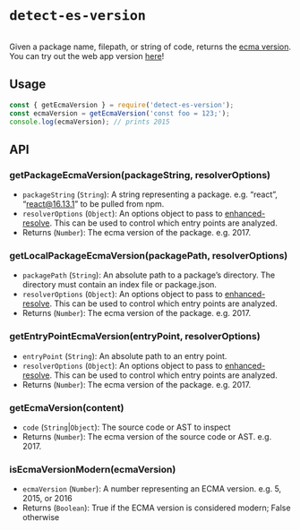 # `detect-es-version`

<p align="center">
  <img src="https://raw.githubusercontent.com/GoogleChromeLabs/detect-es-version/master/demo.gif" alt="">
</p>

Given a package name, filepath, or string of code, returns the [ecma version](https://developer.mozilla.org/en-US/docs/Glossary/ECMAScript). You can try out the web app version [here](https://detect-es-version.glitch.me/)!

## Usage
```javascript
const { getEcmaVersion } = require('detect-es-version');
const ecmaVersion = getEcmaVersion('const foo = 123;');
console.log(ecmaVersion); // prints 2015
```

## API
### getPackageEcmaVersion(packageString, resolverOptions)
- `packageString` (`String`): A string representing a package. e.g. “react”, “react@16.13.1” to be pulled from npm.
- `resolverOptions` (`Object`): An options object to pass to [enhanced-resolve](https://github.com/webpack/enhanced-resolve#resolver-options). This can be used to control which entry points are analyzed.
- Returns (`Number`): The ecma version of the package. e.g. 2017.

### getLocalPackageEcmaVersion(packagePath, resolverOptions)
- `packagePath` (`String`): An absolute path to a package’s directory. The directory must contain an index file or package.json.
- `resolverOptions` (`Object`): An options object to pass to [enhanced-resolve](https://github.com/webpack/enhanced-resolve#resolver-options). This can be used to control which entry points are analyzed.
- Returns (`Number`): The ecma version of the package. e.g. 2017.
### getEntryPointEcmaVersion(entryPoint, resolverOptions)
- `entryPoint` (`String`): An absolute path to an entry point.
- `resolverOptions` (`Object`): An options object to pass to [enhanced-resolve](https://github.com/webpack/enhanced-resolve#resolver-options). This can be used to control which entry points are analyzed.
- Returns (`Number`): The ecma version of the package. e.g. 2017.
### getEcmaVersion(content)
- `code` (`String`|`Object`): The source code or AST to inspect
- Returns (`Number`): The ecma version of the source code or AST. e.g. 2017.
### isEcmaVersionModern(ecmaVersion)
- `ecmaVersion` (`Number`): A number representing an ECMA version. e.g.  5, 2015, or 2016
- Returns (`Boolean`): True if the ECMA version is considered modern; False otherwise
